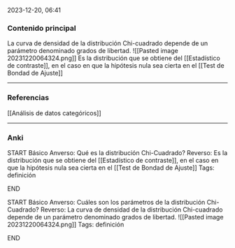 2023-12-20, 06:41
### Contenido principal

La curva de densidad de la distribución Chi-cuadrado depende de un parámetro denominado grados de libertad.
![[Pasted image 20231220064324.png]]
Es la distribución que se obtiene del [[Estadístico de contraste]], en el caso en que la hipótesis nula sea cierta en el [[Test de Bondad de Ajuste]]

--- 
### Referencias

[[Análisis de datos categóricos]]

---
### Anki

START
Básico
Anverso: Qué es la distribución Chi-Cuadrado?
Reverso: Es la distribución que se obtiene del [[Estadístico de contraste]], en el caso en que la hipótesis nula sea cierta en el [[Test de Bondad de Ajuste]]
Tags: definición
<!--ID: 1704379117332-->
END

START
Básico
Anverso: Cuáles son los parámetros de la distribución Chi-Cuadrado?
Reverso: La curva de densidad de la distribución Chi-cuadrado depende de un parámetro denominado grados de libertad.
![[Pasted image 20231220064324.png]]
Tags: definición
<!--ID: 1704379117339-->
END
 
